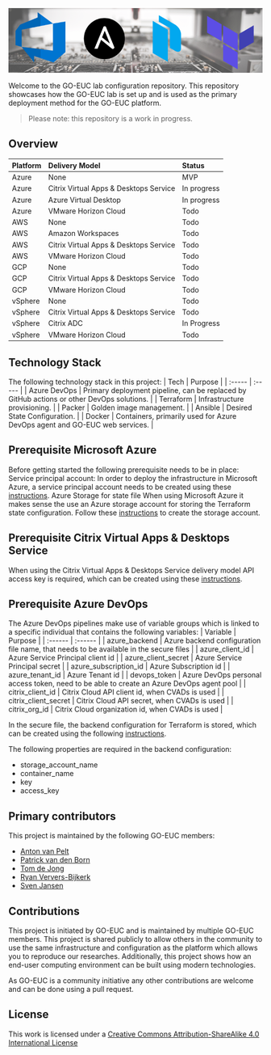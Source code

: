 ![feature-image](/.assets/images/feature_image.png)

Welcome to the GO-EUC lab configuration repository. This repository showcases how the GO-EUC lab is set up and is used as the primary deployment method for the GO-EUC platform.

> Please note: this repository is a work in progress.

## Overview
| Platform | Delivery Model | Status |
| :---- | :---- | :---- |
| Azure | None | MVP |
| Azure | Citrix Virtual Apps & Desktops Service | In progress |
| Azure | Azure Virtual Desktop | In progress |
| Azure | VMware Horizon Cloud | Todo |
| AWS | None | Todo |
| AWS | Amazon Workspaces | Todo |
| AWS | Citrix Virtual Apps & Desktops Service | Todo |
| AWS | VMware Horizon Cloud | Todo |
| GCP | None | Todo |
| GCP | Citrix Virtual Apps & Desktops Service | Todo |
| GCP | VMware Horizon Cloud | Todo |
| vSphere | None | Todo |
| vSphere | Citrix Virtual Apps & Desktops Service | Todo |
| vSphere | Citrix ADC | In Progress |
| vSphere | VMware Horizon Cloud | Todo |

## Technology Stack
The following technology stack in this project:
| Tech | Purpose |
| :----- | :----- |
| Azure DevOps | Primary deployment pipeline, can be replaced by GitHub actions or other DevOps solutions. |
| Terraform | Infrastructure provisioning. |
| Packer | Golden image management. |
| Ansible | Desired State Configuration. |
| Docker | Containers, primarily used for Azure DevOps agent and GO-EUC web services. |

## Prerequisite Microsoft Azure
Before getting started the following prerequisite needs to be in place:
Service principal account:
In order to deploy the infrastructure in Microsoft Azure, a service principal account needs to be created using these [instructions](https://registry.terraform.io/providers/hashicorp/azurerm/latest/docs/guides/service_principal_client_secret).
Azure Storage for state file
When using Microsoft Azure it makes sense the use an Azure storage account for storing the Terraform state configuration. Follow these [instructions](https://docs.microsoft.com/en-us/azure/developer/terraform/store-state-in-azure-storage?tabs=azure-cli) to create the storage account.

## Prerequisite Citrix Virtual Apps & Desktops Service
When using the Citrix Virtual Apps & Desktops Service delivery model API access key is required, which can be created using these [instructions](https://developer.cloud.com/citrix-cloud/citrix-cloud-api-overview/docs/get-started-with-citrix-cloud-apis).

## Prerequisite Azure DevOps
The Azure DevOps pipelines make use of variable groups which is linked to a specific individual that contains the following variables:
| Variable | Purpose |
| :------ | :------ | 
| azure_backend | Azure backend configuration file name, that needs to be available in the secure files |
| azure_client_id | Azure Service Principal client id |
| azure_client_secret | Azure Service Principal secret |
| azure_subscription_id | Azure Subscription id |
| azure_tenant_id | Azure Tenant id |
| devops_token | Azure DevOps personal access token, need to be able to create an Azure DevOps agent pool |
| citrix_client_id | Citrix Cloud API client id, when CVADs is used |
| citrix_client_secret | Citrix Cloud API secret, when CVADs is used |
| citrix_org_id | Citrix Cloud organization id, when CVADs is used |

In the secure file, the backend configuration for Terraform is stored, which can be created using the following [instructions](https://www.terraform.io/language/settings/backends/configuration#file).

The following properties are required in the backend configuration:
  * storage_account_name
  * container_name
  * key
  * access_key

## Primary contributors
This project is maintained by the following GO-EUC members:

  * [Anton van Pelt](https://www.go-euc.com/members/anton-van-pelt/)
  * [Patrick van den Born](https://www.go-euc.com/members/patrick-van-den-born/)
  * [Tom de Jong](https://www.go-euc.com/members/tom-de-jong/)
  * [Ryan Ververs-Bijkerk](https://www.go-euc.com/members/ryan-ververs-bijkerk/)
  * [Sven Jansen](https://twitter.com/jansvensen)

## Contributions
This project is initiated by GO-EUC and is maintained by multiple GO-EUC members. This project is shared publicly to allow others in the community to use the same infrastructure and configuration as the platform which allows you to reproduce our researches. Additionally, this project shows how an end-user computing environment can be built using modern technologies.

As GO-EUC is a community initiative any other contributions are welcome and can be done using a pull request.

## License
This work is licensed under a [Creative Commons Attribution-ShareAlike 4.0 International License](http://creativecommons.org/licenses/by-sa/4.0)
 
